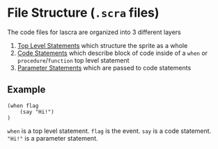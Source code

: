 # File Structure (`.scra` files)
The code files for lascra are organized into 3 different layers
1. [Top Level Statements](TOP.md) which structure the sprite as a whole
2. [Code Statements](CODE.md) which describe block of code inside of a `when` or `procedure`/`function` top level statement
3. [Parameter Statements](PARAM.md) which are passed to code statements
## Example
```
(when flag
    (say "Hi!")
)
```
`when` is a top level statement. `flag` is the event. `say` is a code statement. `"Hi!"` is a parameter statement.
